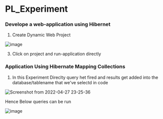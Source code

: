 # PL_Experiment


### Develope a web-application using Hibernet

1. Create Dynamic Web Project

![image](https://user-images.githubusercontent.com/73512374/165587012-37e4c593-c72e-4a93-8d67-965f15021de7.png)

3. Click on project and run-application directly


### Application Using Hibernate Mapping Collections

1. In this Experiment Direclty query het fired and results get added into the database/tablename that we've selectd in code

![Screenshot from 2022-04-27 23-25-36](https://user-images.githubusercontent.com/73512374/165590115-ed562632-8488-4f87-8f8b-eddf372caa99.png)

Hence Below queries can be run

![image](https://user-images.githubusercontent.com/73512374/165592540-2a670dd7-bc83-42aa-a52a-71d5b4a155a5.png)
